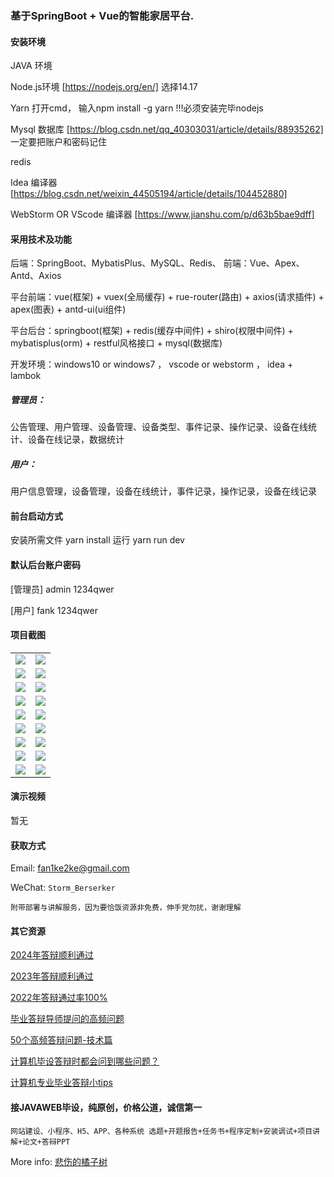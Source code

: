 ### 基于SpringBoot + Vue的智能家居平台.

#### 安装环境

JAVA 环境 

Node.js环境 [https://nodejs.org/en/] 选择14.17

Yarn 打开cmd， 输入npm install -g yarn !!!必须安装完毕nodejs

Mysql 数据库 [https://blog.csdn.net/qq_40303031/article/details/88935262] 一定要把账户和密码记住

redis

Idea 编译器 [https://blog.csdn.net/weixin_44505194/article/details/104452880]

WebStorm OR VScode 编译器 [https://www.jianshu.com/p/d63b5bae9dff]

#### 采用技术及功能

后端：SpringBoot、MybatisPlus、MySQL、Redis、
前端：Vue、Apex、Antd、Axios

平台前端：vue(框架) + vuex(全局缓存) + rue-router(路由) + axios(请求插件) + apex(图表)  + antd-ui(ui组件)

平台后台：springboot(框架) + redis(缓存中间件) + shiro(权限中间件) + mybatisplus(orm) + restful风格接口 + mysql(数据库)

开发环境：windows10 or windows7 ， vscode or webstorm ， idea + lambok

##### 管理员：
公告管理、用户管理、设备管理、设备类型、事件记录、操作记录、设备在线统计、设备在线记录，数据统计

##### 用户：
用户信息管理，设备管理，设备在线统计，事件记录，操作记录，设备在线记录

#### 前台启动方式
安装所需文件 yarn install 
运行 yarn run dev

#### 默认后台账户密码
[管理员]
admin
1234qwer

[用户]
fank
1234qwer
#### 项目截图

|  |  |
|---------------------|---------------------|
| ![](https://fank-bucket-oss.oss-cn-beijing.aliyuncs.com/img/1728479541679.png) | ![](https://fank-bucket-oss.oss-cn-beijing.aliyuncs.com/img/1728479646902.png) |
| ![](https://fank-bucket-oss.oss-cn-beijing.aliyuncs.com/img/1728479748539.png) | ![](https://fank-bucket-oss.oss-cn-beijing.aliyuncs.com/img/1728479634810.png) |
| ![](https://fank-bucket-oss.oss-cn-beijing.aliyuncs.com/img/1728479726722.png) | ![](https://fank-bucket-oss.oss-cn-beijing.aliyuncs.com/img/1728479624817.png) |
| ![](https://fank-bucket-oss.oss-cn-beijing.aliyuncs.com/img/1728479714724.png) | ![](https://fank-bucket-oss.oss-cn-beijing.aliyuncs.com/img/1728479616044.png) |
| ![](https://fank-bucket-oss.oss-cn-beijing.aliyuncs.com/img/1728479704571.png) | ![](https://fank-bucket-oss.oss-cn-beijing.aliyuncs.com/img/1728479605407.png) |
| ![](https://fank-bucket-oss.oss-cn-beijing.aliyuncs.com/img/1728479693293.png) | ![](https://fank-bucket-oss.oss-cn-beijing.aliyuncs.com/img/1728479596112.png) |
| ![](https://fank-bucket-oss.oss-cn-beijing.aliyuncs.com/img/1728479679524.png) | ![](https://fank-bucket-oss.oss-cn-beijing.aliyuncs.com/img/1728479583620.png) |
| ![](https://fank-bucket-oss.oss-cn-beijing.aliyuncs.com/img/1728479669347.png) | ![](https://fank-bucket-oss.oss-cn-beijing.aliyuncs.com/img/1728479572133.png) |
| ![](https://fank-bucket-oss.oss-cn-beijing.aliyuncs.com/img/1728479656470.png) | ![](https://fank-bucket-oss.oss-cn-beijing.aliyuncs.com/img/1728479560350.png) |


#### 演示视频

暂无

#### 获取方式

Email: fan1ke2ke@gmail.com

WeChat: `Storm_Berserker`

`附带部署与讲解服务，因为要恰饭资源非免费，伸手党勿扰，谢谢理解`

#### 其它资源

[2024年答辩顺利通过](https://berserker287.github.io/2024/06/06/2024%E5%B9%B4%E7%AD%94%E8%BE%A9%E9%A1%BA%E5%88%A9%E9%80%9A%E8%BF%87/)

[2023年答辩顺利通过](https://berserker287.github.io/2023/06/14/2023%E5%B9%B4%E7%AD%94%E8%BE%A9%E9%A1%BA%E5%88%A9%E9%80%9A%E8%BF%87/)

[2022年答辩通过率100%](https://berserker287.github.io/2022/05/25/%E9%A1%B9%E7%9B%AE%E4%BA%A4%E6%98%93%E8%AE%B0%E5%BD%95/)

[毕业答辩导师提问的高频问题](https://berserker287.github.io/2023/06/13/%E6%AF%95%E4%B8%9A%E7%AD%94%E8%BE%A9%E5%AF%BC%E5%B8%88%E6%8F%90%E9%97%AE%E7%9A%84%E9%AB%98%E9%A2%91%E9%97%AE%E9%A2%98/)

[50个高频答辩问题-技术篇](https://berserker287.github.io/2023/06/13/50%E4%B8%AA%E9%AB%98%E9%A2%91%E7%AD%94%E8%BE%A9%E9%97%AE%E9%A2%98-%E6%8A%80%E6%9C%AF%E7%AF%87/)

[计算机毕设答辩时都会问到哪些问题？](https://www.zhihu.com/question/31020988)

[计算机专业毕业答辩小tips](https://zhuanlan.zhihu.com/p/145911029)

#### 接JAVAWEB毕设，纯原创，价格公道，诚信第一

`网站建设、小程序、H5、APP、各种系统 选题+开题报告+任务书+程序定制+安装调试+项目讲解+论文+答辩PPT`

More info: [悲伤的橘子树](https://berserker287.github.io/)
